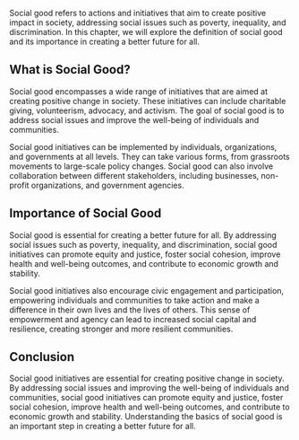 
Social good refers to actions and initiatives that aim to create positive impact in society, addressing social issues such as poverty, inequality, and discrimination. In this chapter, we will explore the definition of social good and its importance in creating a better future for all.

What is Social Good?
--------------------

Social good encompasses a wide range of initiatives that are aimed at creating positive change in society. These initiatives can include charitable giving, volunteerism, advocacy, and activism. The goal of social good is to address social issues and improve the well-being of individuals and communities.

Social good initiatives can be implemented by individuals, organizations, and governments at all levels. They can take various forms, from grassroots movements to large-scale policy changes. Social good can also involve collaboration between different stakeholders, including businesses, non-profit organizations, and government agencies.

Importance of Social Good
-------------------------

Social good is essential for creating a better future for all. By addressing social issues such as poverty, inequality, and discrimination, social good initiatives can promote equity and justice, foster social cohesion, improve health and well-being outcomes, and contribute to economic growth and stability.

Social good initiatives also encourage civic engagement and participation, empowering individuals and communities to take action and make a difference in their own lives and the lives of others. This sense of empowerment and agency can lead to increased social capital and resilience, creating stronger and more resilient communities.

Conclusion
----------

Social good initiatives are essential for creating positive change in society. By addressing social issues and improving the well-being of individuals and communities, social good initiatives can promote equity and justice, foster social cohesion, improve health and well-being outcomes, and contribute to economic growth and stability. Understanding the basics of social good is an important step in creating a better future for all.
